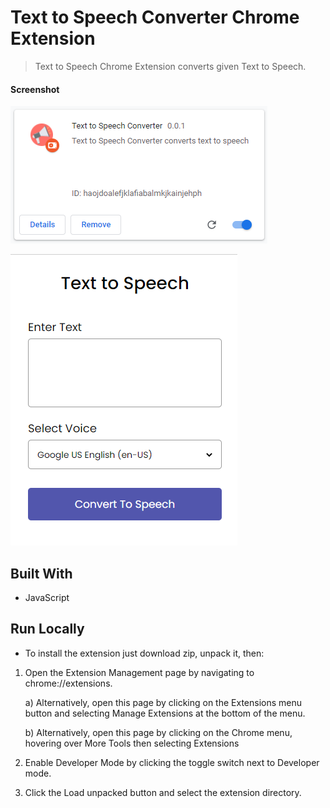 # Text to Speech Converter Chrome Extension

> Text to Speech Chrome Extension converts given Text to Speech.


#### Screenshot

![Text to Speech Converter Chrome Extension](./Readme_Media/Text_To_Speech_Chrome_Extension.png)


![Popup Screen](./Readme_Media/Text_To_Speech_Chrome_Extension_Popup_Screen.png)

## Built With

* JavaScript 

## Run Locally 

* To install the extension just download zip, unpack it, then:

1. Open the Extension Management page by navigating to chrome://extensions.

   a) Alternatively, open this page by clicking on the Extensions menu button and selecting Manage Extensions at the bottom of the menu.
   
   b) Alternatively, open this page by clicking on the Chrome menu, hovering over More Tools then selecting Extensions
 2. Enable Developer Mode by clicking the toggle switch next to Developer mode.
 3. Click the Load unpacked button and select the extension directory.
